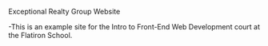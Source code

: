 Exceptional Realty Group Website

-This is an example site for the Intro to Front-End Web Development court at the Flatiron School.